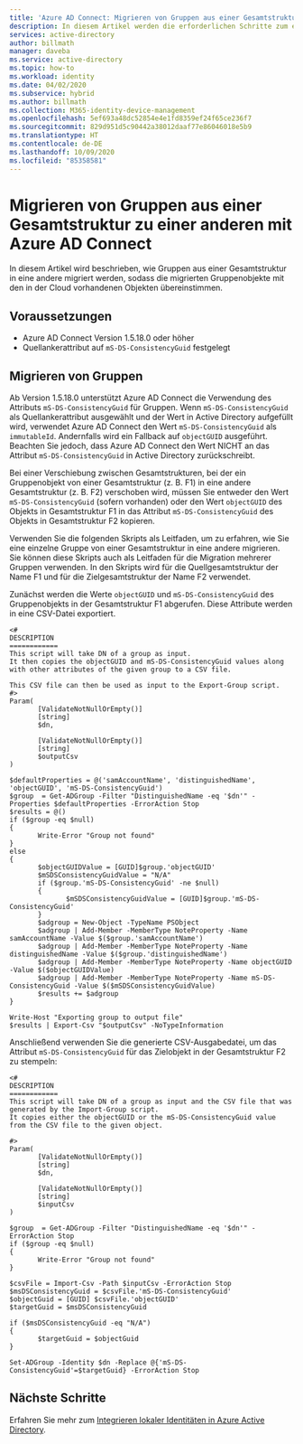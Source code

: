 ```yaml
---
title: 'Azure AD Connect: Migrieren von Gruppen aus einer Gesamtstruktur in eine andere'
description: In diesem Artikel werden die erforderlichen Schritte zum erfolgreichen Migrieren von Gruppen aus einer Gesamtstruktur in eine andere mit Azure AD Connect beschrieben.
services: active-directory
author: billmath
manager: daveba
ms.service: active-directory
ms.topic: how-to
ms.workload: identity
ms.date: 04/02/2020
ms.subservice: hybrid
ms.author: billmath
ms.collection: M365-identity-device-management
ms.openlocfilehash: 5ef693a48dc52854e4e1fd8359ef24f65ce236f7
ms.sourcegitcommit: 829d951d5c90442a38012daaf77e86046018e5b9
ms.translationtype: HT
ms.contentlocale: de-DE
ms.lasthandoff: 10/09/2020
ms.locfileid: "85358581"
---
```

# <a name="migrate-groups-from-one-forest-to-another-for-azure-ad-connect"></a>Migrieren von Gruppen aus einer Gesamtstruktur zu einer anderen mit Azure AD Connect

In diesem Artikel wird beschrieben, wie Gruppen aus einer Gesamtstruktur in eine andere migriert werden, sodass die migrierten Gruppenobjekte mit den in der Cloud vorhandenen Objekten übereinstimmen.

## <a name="prerequisites"></a>Voraussetzungen

- Azure AD Connect Version 1.5.18.0 oder höher
- Quellankerattribut auf `mS-DS-ConsistencyGuid` festgelegt

## <a name="migrate-groups"></a>Migrieren von Gruppen

Ab Version 1.5.18.0 unterstützt Azure AD Connect die Verwendung des Attributs `mS-DS-ConsistencyGuid` für Gruppen. Wenn `mS-DS-ConsistencyGuid` als Quellankerattribut ausgewählt und der Wert in Active Directory aufgefüllt wird, verwendet Azure AD Connect den Wert `mS-DS-ConsistencyGuid` als `immutableId`. Andernfalls wird ein Fallback auf `objectGUID` ausgeführt. Beachten Sie jedoch, dass Azure AD Connect den Wert NICHT an das Attribut `mS-DS-ConsistencyGuid` in Active Directory zurückschreibt.

Bei einer Verschiebung zwischen Gesamtstrukturen, bei der ein Gruppenobjekt von einer Gesamtstruktur (z. B. F1) in eine andere Gesamtstruktur (z. B. F2) verschoben wird, müssen Sie entweder den Wert `mS-DS-ConsistencyGuid` (sofern vorhanden) oder den Wert `objectGUID` des Objekts in Gesamtstruktur F1 in das Attribut `mS-DS-ConsistencyGuid` des Objekts in Gesamtstruktur F2 kopieren.

Verwenden Sie die folgenden Skripts als Leitfaden, um zu erfahren, wie Sie eine einzelne Gruppe von einer Gesamtstruktur in eine andere migrieren. Sie können diese Skripts auch als Leitfaden für die Migration mehrerer Gruppen verwenden. In den Skripts wird für die Quellgesamtstruktur der Name F1 und für die Zielgesamtstruktur der Name F2 verwendet.

Zunächst werden die Werte `objectGUID` und `mS-DS-ConsistencyGuid` des Gruppenobjekts in der Gesamtstruktur F1 abgerufen. Diese Attribute werden in eine CSV-Datei exportiert.
```
<#
DESCRIPTION
============
This script will take DN of a group as input.
It then copies the objectGUID and mS-DS-ConsistencyGuid values along with other attributes of the given group to a CSV file.

This CSV file can then be used as input to the Export-Group script.
#>
Param(
       [ValidateNotNullOrEmpty()]
       [string]
       $dn,

       [ValidateNotNullOrEmpty()]
       [string]
       $outputCsv
)

$defaultProperties = @('samAccountName', 'distinguishedName', 'objectGUID', 'mS-DS-ConsistencyGuid')
$group  = Get-ADGroup -Filter "DistinguishedName -eq '$dn'" -Properties $defaultProperties -ErrorAction Stop
$results = @()
if ($group -eq $null)
{
       Write-Error "Group not found"
}
else
{
       $objectGUIDValue = [GUID]$group.'objectGUID'
       $mSDSConsistencyGuidValue = "N/A"
       if ($group.'mS-DS-ConsistencyGuid' -ne $null)
       {
              $mSDSConsistencyGuidValue = [GUID]$group.'mS-DS-ConsistencyGuid'
       }
       $adgroup = New-Object -TypeName PSObject
       $adgroup | Add-Member -MemberType NoteProperty -Name samAccountName -Value $($group.'samAccountName')
       $adgroup | Add-Member -MemberType NoteProperty -Name distinguishedName -Value $($group.'distinguishedName')
       $adgroup | Add-Member -MemberType NoteProperty -Name objectGUID -Value $($objectGUIDValue)
       $adgroup | Add-Member -MemberType NoteProperty -Name mS-DS-ConsistencyGuid -Value $($mSDSConsistencyGuidValue)
       $results += $adgroup
}

Write-Host "Exporting group to output file"
$results | Export-Csv "$outputCsv" -NoTypeInformation

```

Anschließend verwenden Sie die generierte CSV-Ausgabedatei, um das Attribut `mS-DS-ConsistencyGuid` für das Zielobjekt in der Gesamtstruktur F2 zu stempeln:


```
<#
DESCRIPTION
============
This script will take DN of a group as input and the CSV file that was generated by the Import-Group script.
It copies either the objectGUID or the mS-DS-ConsistencyGuid value from the CSV file to the given object.

#>
Param(
       [ValidateNotNullOrEmpty()]
       [string]
       $dn,

       [ValidateNotNullOrEmpty()]
       [string]
       $inputCsv
)

$group  = Get-ADGroup -Filter "DistinguishedName -eq '$dn'" -ErrorAction Stop
if ($group -eq $null)
{
       Write-Error "Group not found"
}

$csvFile = Import-Csv -Path $inputCsv -ErrorAction Stop
$msDSConsistencyGuid = $csvFile.'mS-DS-ConsistencyGuid'
$objectGuid = [GUID] $csvFile.'objectGUID'
$targetGuid = $msDSConsistencyGuid

if ($msDSConsistencyGuid -eq "N/A")
{
       $targetGuid = $objectGuid
}

Set-ADGroup -Identity $dn -Replace @{'mS-DS-ConsistencyGuid'=$targetGuid} -ErrorAction Stop

```

## <a name="next-steps"></a>Nächste Schritte
Erfahren Sie mehr zum [Integrieren lokaler Identitäten in Azure Active Directory](whatis-hybrid-identity.md).
